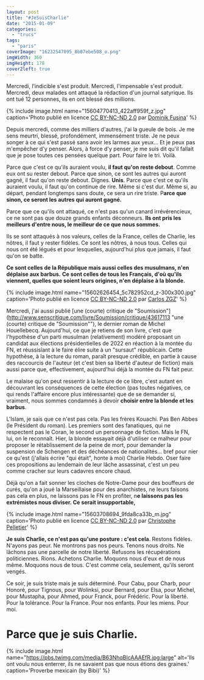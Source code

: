 ```yaml
---
layout: post
title: "#JeSuisCharlie"
date: "2015-01-09"
categories: 
  - "trucs"
tags: 
  - "paris"
coverImage: "16232547095_8b07ebe508_o.png"
imgWidth: 360
imgHeight: 178
cover2left: true
---
```


Mercredi, l’indicible s'est produit. Mercredi, l'impensable s'est produit. Mercredi, deux malades ont attaqué la rédaction d'un journal satyrique. Ils ont tué 12 personnes, ils en ont blessé des millions.


{% include image.html name="15604770413_422aff959f_z.jpg" caption='Photo publié en licence <a href="https://creativecommons.org/licenses/by-nc-nd/2.0/">CC BY-NC-ND 2.0</a> par <a href="https://www.flickr.com/photos/dominikfoto/">Dominik Fusina</a>' %}

Depuis mercredi, comme des milliers d'autres, j'ai la gueule de bois. Je me sens meurtri, blessé, profondément, immensément triste. Je ne peux songer à ce qui s'est passé sans avoir les larmes aux yeux... Et je peux pas m'empêcher d'y penser. Alors, à force d'y penser, je me suis dit qu'il fallait que je pose toutes ces pensées quelque part. Pour faire le tri. Voilà.

Parce que c'est ce qu'ils auraient voulu, **il faut qu'on reste debout**. Comme eux ont su rester debout. Parce que sinon, ce sont les autres qui auront gagné, il faut qu'on reste debout. Dignes. **Unis**. Parce que c'est ce qu'ils auraient voulu, il faut qu'on continue de rire. Même si c'est dur. Même si, au départ, pendant longtemps sans doute, ce sera un rire triste. P**arce que sinon, ce seront les autres qui auront gagné.**

Parce que ce qu'ils ont attaqué, ce n'est pas qu'un canard irrévérencieux, ce ne sont pas que douze grands enfants déconneurs. **Ils ont pris les meilleurs d'entre nous, le meilleur de ce que nous sommes.**

Ils se sont attaqués à nos valeurs, celles de la France, celles de Charlie, les nôtres, il faut y rester fidèles. Ce sont les nôtres, à nous tous. Celles qui nous ont été légués et pour lesquelles, aujourd'hui plus que jamais, il faut qu'on se batte.

**Ce sont celles de la République mais aussi celles des musulmans, n'en déplaise aux barbus.** **Ce sont celles de tous les Français, d'où qu'ils viennent, quelles que soient leurs origines, n'en déplaise à la blonde.**

{% include image.html name="15602626454_5c782952cd_z-300x300.jpg" caption='Photo publié en licence <a href="https://creativecommons.org/licenses/by-nc-nd/2.0/">CC BY-NC-ND 2.0</a> par <a href="https://www.flickr.com/photos/carloszgz/">Carlos ZGZ</a>' %}

Mercredi, j'ai aussi publié [une (courte) critique de "Soumission"](http://www.senscritique.com/livre/Soumission/critique/43617113 "une (courte) critique de "Soumission""), le dernier roman de Michel Houellebecq. Aujourd'hui, ce que je retiens de son livre, c'est que l'hypothèse d'un parti musulman (relativement) modéré proposant un candidat aux élections présidentielles de 2022 en réaction à la montée du FN, et réussisîant à le faire élire suite à un "sursaut" républicain. Cette hypothèse, à la lecture du roman, paraît presque crédible, en partie à cause des raccourcis de l'auteur (et c'est bien sa liberté d'auteur de fiction) mais aussi parce que, effectivement, aujourd'hui déjà la montée du FN fait peur.

Le malaise qu'on peut ressentir à la lecture de ce libre, c'est autant en découvrant les conséquences de cette élection (pas toutes négatives, ce qui rends l'affaire encore plus intéressante) que de se demander si, vraiment, nous sommes condamnés à devoir **choisir entre la blonde et les barbus**.

L'Islam, je sais que ce n'est pas cela. Pas les frères Kouachi. Pas Ben Abbes (le Président du roman). Les premiers sont des fanatiques, qui ne respectent pas le Coran, le second un personnage de fiction. Mais le FN, lui, on le reconnaît. Hier, la blonde essayait déjà d'utiliser ce malheur pour proposer le rétablissement de la peine de mort, pour demander la suspension de Schengen et des déchéances de nationalités... bref pour nier ce qu'est (j'allais écrire "qui était", honte à moi) Charlie Hebdo. Oser faire ces propositions au lendemain de leur lâche assassinat, c'est un peu comme cracher sur leurs cadavres encore chaud.

Déjà qu'on a fait sonner les cloches de Notre-Dame pour des bouffeurs de curés, qu'on a joué la Marseillaise pour des anarchistes, ne leurs faisons pas cela en plus, ne laissons pas le FN en profiter, n**e laissons pas les extrémistes nous diviser. Ce serait insupportable,**

{% include image.html name="15603708694_9fda8ca33b_m.jpg" caption='Photo publié en licence <a href="https://creativecommons.org/licenses/by-nc-nd/2.0/">CC BY-NC-ND 2.0</a> par <a href="christophe_pelletier">Christophe Pelletier</a>' %}

**Je suis Charlie, ce n'est pas qu'une posture : c'est cela**. Restons fidèles. N'ayons pas peur. Ne montrons pas nos peurs. Tenons nous droits. Ne lâchons pas une parcelle de notre liberté. Refusons les récupérations politiciennes. Rions. Achetons Charlie. Moquons nous d'eux et de nous même. Moquons nous de tous. C'est comme cela, seulement, qu'ils seront vengés.

Ce soir, je suis triste mais je suis déterminé. Pour Cabu, pour Charb, pour Honoré, pour Tignous, pour Wolinksi, pour Bernard, pour Elsa, pour Michel, pour Mustapha, pour Ahmed, pour Franck, pour Frédéric. Pour la liberté. Pour la tolérance. Pour la France. Pour nos enfants. Pour les miens. Pour moi.

# **Parce que je suis Charlie.**

{% include image.html name="https://pbs.twimg.com/media/B63NhqBIcAAAEfR.jpg:large" alt='Ils ont voulu nous enterrer, ils ne savaient pas que nous étions des graines.' caption='Proverbe mexicain (by Bibi)' %}
